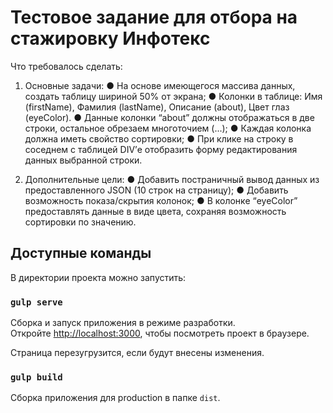 # Тестовое задание для отбора на стажировку Инфотекс

Что требовалось сделать:
1. Основные задачи: 
●	На основе имеющегося массива данных, создать таблицу шириной 50% от экрана;
●	Колонки в таблице: Имя (firstName), Фамилия (lastName), Описание (about), Цвет глаз (eyeColor).
●	Данные колонки “about” должны отображаться в две строки, остальное обрезаем многоточием (...);
●	Каждая колонка должна иметь свойство сортировки;
●	При клике на строку в соседнем с таблицей DIV’е отобразить форму редактирования данных выбранной строки.

2. Дополнительные цели:
●	Добавить постраничный вывод данных из предоставленного JSON (10 строк на страницу);
●	Добавить возможность показа/скрытия колонок;
●	В колонке “eyeColor” предоставлять данные в виде цвета, сохраняя возможность сортировки по значению.

## Доступные команды
В директории проекта можно запустить:

### `gulp serve`

Сборка и запуск приложения в режиме разработки.\
Откройте [http://localhost:3000](http://localhost:3000), чтобы посмотреть проект в браузере.

Страница перезугрузится, если будут внесены изменения.

### `gulp build`

Сборка приложения для production в папке `dist`.